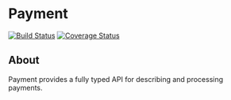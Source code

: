 # Payment
[![Build Status](https://travis-ci.org/Commercie/payment.svg?branch=master)](https://travis-ci.org/Commercie/payment) [![Coverage Status](https://coveralls.io/repos/Commercie/payment/badge.svg?branch=master&service=github)](https://coveralls.io/github/Commercie/payment?branch=master)

## About
Payment provides a fully typed API for describing and processing payments.
